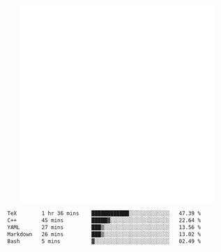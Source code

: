 <div align="center">
    <a href="https://konst.fish">
        <img src="https://raw.githubusercontent.com/konstfish/konstfish/master/fish.svg" alt="Logo" width="450"/>
    </a>
</div>

<!--START_SECTION:waka-->
```text
TeX        1 hr 36 mins    ████████████░░░░░░░░░░░░░   47.39 % 
C++        45 mins         █████▓░░░░░░░░░░░░░░░░░░░   22.64 % 
YAML       27 mins         ███▒░░░░░░░░░░░░░░░░░░░░░   13.56 % 
Markdown   26 mins         ███▒░░░░░░░░░░░░░░░░░░░░░   13.02 % 
Bash       5 mins          ▓░░░░░░░░░░░░░░░░░░░░░░░░   02.49 % 
```
<!--END_SECTION:waka-->
